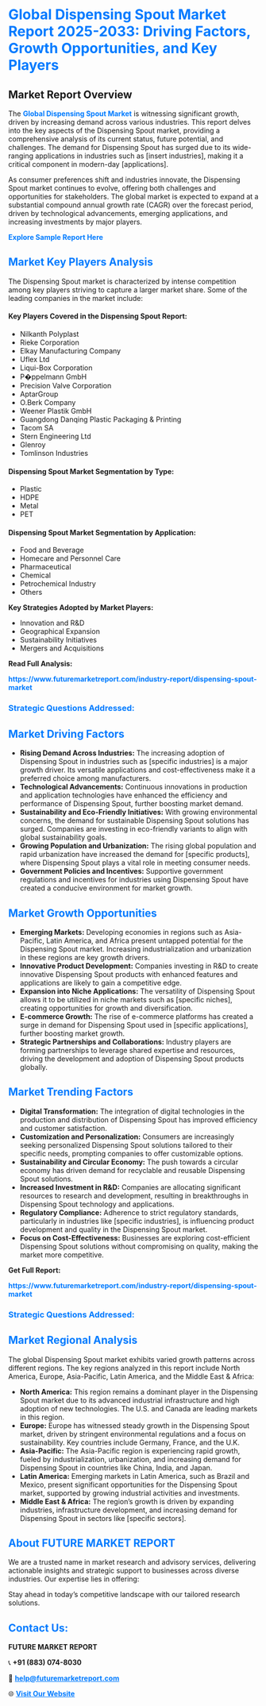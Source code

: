 <h1 style="color: #007BFF;">Global Dispensing Spout Market Report 2025-2033: Driving Factors, Growth Opportunities, and Key Players</h1>

<section id="overview">
<h2>Market Report Overview</h2>
<p>The <a href="https://www.futuremarketreport.com/industry-report/dispensing-spout-market" style="color: #007BFF; text-decoration: none;"><strong>Global Dispensing Spout Market</strong></a> is witnessing significant growth, driven by increasing demand across various industries. This report delves into the key aspects of the Dispensing Spout market, providing a comprehensive analysis of its current status, future potential, and challenges. The demand for Dispensing Spout has surged due to its wide-ranging applications in industries such as [insert industries], making it a critical component in modern-day [applications].</p>
<p>As consumer preferences shift and industries innovate, the Dispensing Spout market continues to evolve, offering both challenges and opportunities for stakeholders. The global market is expected to expand at a substantial compound annual growth rate (CAGR) over the forecast period, driven by technological advancements, emerging applications, and increasing investments by major players.</p>
</section>

<section id="overview">
<p><a href="https://www.futuremarketreport.com/request-sample/reportId=89678" style="color: #007BFF; text-decoration: none;"><strong>Explore Sample Report Here</strong></a></p>
</section>

<section id="key-players">
<h2 style="color: #007BFF;">Market Key Players Analysis</h2>
<p>The Dispensing Spout market is characterized by intense competition among key players striving to capture a larger market share. Some of the leading companies in the market include:</p>
<h4>Key Players Covered in the Dispensing Spout Report:</h4>
<ul><li>Nilkanth Polyplast</li><li>Rieke Corporation</li><li>Elkay Manufacturing Company</li><li>Uflex Ltd</li><li>Liqui-Box Corporation</li><li>P�ppelmann GmbH</li><li>Precision Valve Corporation</li><li>AptarGroup</li><li>O.Berk Company</li><li>Weener Plastik GmbH</li><li>Guangdong Danqing Plastic Packaging &amp; Printing</li><li>Tacom SA</li><li>Stern Engineering Ltd</li><li>Glenroy</li><li>Tomlinson Industries</li></ul>
<h4>Dispensing Spout Market Segmentation by Type:</h4>
<ul><li>Plastic</li><li>HDPE</li><li>Metal</li><li>PET</li></ul>

<h4>Dispensing Spout Market Segmentation by Application:</h4>
<ul><li>Food and Beverage</li><li>Homecare and Personnel Care</li><li>Pharmaceutical</li><li>Chemical</li><li>Petrochemical Industry</li><li>Others</li></ul>
<p><strong>Key Strategies Adopted by Market Players:</strong></p>
<ul>
<li>Innovation and R&D</li>
<li>Geographical Expansion</li>
<li>Sustainability Initiatives</li>
<li>Mergers and Acquisitions</li>
</ul>
</section>

<section>
<p><strong>Read Full Analysis: </strong></p><a href="https://www.futuremarketreport.com/industry-report/dispensing-spout-market" style="color: #007BFF; text-decoration: none;"><strong>https://www.futuremarketreport.com/industry-report/dispensing-spout-market</strong></a>
<h3 style="color: #007BFF;">Strategic Questions Addressed:</h3>
</section>

<section id="driving-factors">
<h2 style="color: #007BFF;">Market Driving Factors</h2>
<ul>
<li><strong>Rising Demand Across Industries:</strong> The increasing adoption of Dispensing Spout in industries such as [specific industries] is a major growth driver. Its versatile applications and cost-effectiveness make it a preferred choice among manufacturers.</li>
<li><strong>Technological Advancements:</strong> Continuous innovations in production and application technologies have enhanced the efficiency and performance of Dispensing Spout, further boosting market demand.</li>
<li><strong>Sustainability and Eco-Friendly Initiatives:</strong> With growing environmental concerns, the demand for sustainable Dispensing Spout solutions has surged. Companies are investing in eco-friendly variants to align with global sustainability goals.</li>
<li><strong>Growing Population and Urbanization:</strong> The rising global population and rapid urbanization have increased the demand for [specific products], where Dispensing Spout plays a vital role in meeting consumer needs.</li>
<li><strong>Government Policies and Incentives:</strong> Supportive government regulations and incentives for industries using Dispensing Spout have created a conducive environment for market growth.</li>
</ul>
</section>

<section id="growth-opportunities">
<h2 style="color: #007BFF;">Market Growth Opportunities</h2>
<ul>
<li><strong>Emerging Markets:</strong> Developing economies in regions such as Asia-Pacific, Latin America, and Africa present untapped potential for the Dispensing Spout market. Increasing industrialization and urbanization in these regions are key growth drivers.</li>
<li><strong>Innovative Product Development:</strong> Companies investing in R&D to create innovative Dispensing Spout products with enhanced features and applications are likely to gain a competitive edge.</li>
<li><strong>Expansion into Niche Applications:</strong> The versatility of Dispensing Spout allows it to be utilized in niche markets such as [specific niches], creating opportunities for growth and diversification.</li>
<li><strong>E-commerce Growth:</strong> The rise of e-commerce platforms has created a surge in demand for Dispensing Spout used in [specific applications], further boosting market growth.</li>
<li><strong>Strategic Partnerships and Collaborations:</strong> Industry players are forming partnerships to leverage shared expertise and resources, driving the development and adoption of Dispensing Spout products globally.</li>
</ul>
</section>

<section id="trending-factors">
<h2 style="color: #007BFF;">Market Trending Factors</h2>
<ul>
<li><strong>Digital Transformation:</strong> The integration of digital technologies in the production and distribution of Dispensing Spout has improved efficiency and customer satisfaction.</li>
<li><strong>Customization and Personalization:</strong> Consumers are increasingly seeking personalized Dispensing Spout solutions tailored to their specific needs, prompting companies to offer customizable options.</li>
<li><strong>Sustainability and Circular Economy:</strong> The push towards a circular economy has driven demand for recyclable and reusable Dispensing Spout solutions.</li>
<li><strong>Increased Investment in R&D:</strong> Companies are allocating significant resources to research and development, resulting in breakthroughs in Dispensing Spout technology and applications.</li>
<li><strong>Regulatory Compliance:</strong> Adherence to strict regulatory standards, particularly in industries like [specific industries], is influencing product development and quality in the Dispensing Spout market.</li>
<li><strong>Focus on Cost-Effectiveness:</strong> Businesses are exploring cost-efficient Dispensing Spout solutions without compromising on quality, making the market more competitive.</li>
</ul>
</section>

<section>
<p><strong>Get Full Report: </strong></p><a href="https://www.futuremarketreport.com/industry-report/dispensing-spout-market" style="color: #007BFF; text-decoration: none;"><strong>https://www.futuremarketreport.com/industry-report/dispensing-spout-market</strong></a>
<h3 style="color: #007BFF;">Strategic Questions Addressed:</h3>
</section>


<section id="regional-analysis">
<h2 style="color: #007BFF;">Market Regional Analysis</h2>
<p>The global Dispensing Spout market exhibits varied growth patterns across different regions. The key regions analyzed in this report include North America, Europe, Asia-Pacific, Latin America, and the Middle East & Africa:</p>
<ul>
<li><strong>North America:</strong> This region remains a dominant player in the Dispensing Spout market due to its advanced industrial infrastructure and high adoption of new technologies. The U.S. and Canada are leading markets in this region.</li>
<li><strong>Europe:</strong> Europe has witnessed steady growth in the Dispensing Spout market, driven by stringent environmental regulations and a focus on sustainability. Key countries include Germany, France, and the U.K.</li>
<li><strong>Asia-Pacific:</strong> The Asia-Pacific region is experiencing rapid growth, fueled by industrialization, urbanization, and increasing demand for Dispensing Spout in countries like China, India, and Japan.</li>
<li><strong>Latin America:</strong> Emerging markets in Latin America, such as Brazil and Mexico, present significant opportunities for the Dispensing Spout market, supported by growing industrial activities and investments.</li>
<li><strong>Middle East & Africa:</strong> The region’s growth is driven by expanding industries, infrastructure development, and increasing demand for Dispensing Spout in sectors like [specific sectors].</li>
</ul>
</section>

<footer>
<h2 style="color: #007BFF;">About FUTURE MARKET REPORT</h2>
<p>We are a trusted name in market research and advisory services, delivering actionable insights and strategic support to businesses across diverse industries. Our expertise lies in offering:</p>

<p>Stay ahead in today’s competitive landscape with our tailored research solutions.</p>

<h2 style="color: #007BFF;">Contact Us:</h2>
<p><strong>FUTURE MARKET REPORT</strong></p>
<p>📞 <strong>+91 (883) 074-8030</strong></p>
<p>📧 <strong><a href="mailto:help@futuremarketreport.com" style="color: #007BFF;">help@futuremarketreport.com</a></strong></p>
<p>🌐 <strong><a href="https://www.futuremarketreport.com/" style="color: #007BFF;">Visit Our Website</a></strong></p>
</footer>